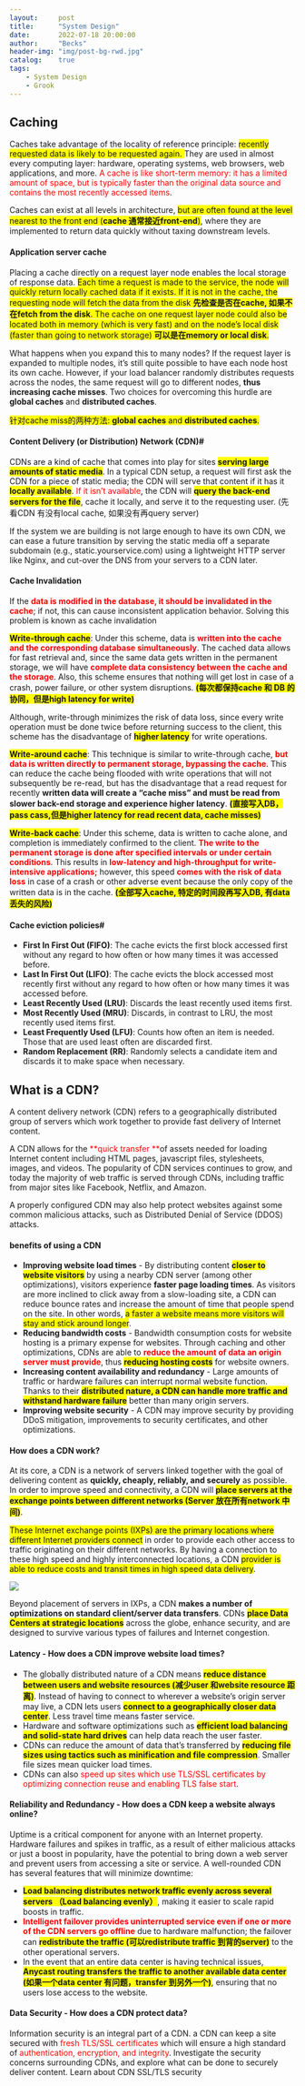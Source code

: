 ```yaml
---
layout:     post
title:      "System Design"
date:       2022-07-18 20:00:00
author:     "Becks"
header-img: "img/post-bg-rwd.jpg"
catalog:    true
tags:
    - System Design
    - Grook
---
```


## Caching 


Caches take advantage of the locality of reference principle: <span style="background-color:#FFFF00">recently requested data is likely to be requested again. </span> They are used in almost every computing layer: hardware, operating systems, web browsers, web applications, and more.  <span style="color:red">A cache is like short-term memory: it has a limited amount of space, but is typically faster than the original data source and contains the most recently accessed items</span>. 

Caches can exist at all levels in architecture, <span style="background-color:#FFFF00">but are often found at the level nearest to the front end (**cache 通常接近front-end**)</span>, where they are implemented to return data quickly without taxing downstream levels.

#### Application server cache

Placing a cache directly on a request layer node enables the local storage of response data. <span style="background-color:#FFFF00">Each time a request is made to the service, the node will quickly return locally cached data if it exists. If it is not in the cache, the requesting node will fetch the data from the disk **先检查是否在cache, 如果不在fetch from the disk**<span>. The cache on one request layer node could also be located both in <span style="background-color:#FFFF00">memory (which is very fast) and on the node’s local disk (faster than going to network storage) **可以是在memory or local disk**</span>.

What happens when you expand this to many nodes? If the request layer is expanded to multiple nodes, it’s still quite possible to have each node host its own cache. However, if your load balancer randomly distributes requests across the nodes, the same request will go to different nodes, **thus increasing cache misses**. Two choices for overcoming this hurdle are **global caches** and **distributed caches**.

<span style="background-color:#FFFF00">针对cache miss的两种方法: **global caches** and **distributed caches**.</span>

#### Content Delivery (or Distribution) Network (CDN)#

CDNs are a kind of cache that comes into play for sites <span style="background-color:#FFFF00">**serving large amounts of static media**</span>. In a typical CDN setup, a request will first ask the CDN for a piece of static media; the CDN will serve that content if it has it <span style="background-color:#FFFF00">**locally available**</span>. <span style="color:red">If it isn’t available</span>, the CDN will <span style="background-color:#FFFF00">**query the back-end servers for the file**</span>, cache it locally, and serve it to the requesting user. (先看CDN 有没有local cache, 如果没有再query server)

If the system we are building is not large enough to have its own CDN, we can ease a future transition by serving the static media off a separate subdomain (e.g., static.yourservice.com) using a lightweight HTTP server like Nginx, and cut-over the DNS from your servers to a CDN later.

#### Cache Invalidation

If the <span style="color:red">**data is modified in the database, it should be invalidated in the cache**</span>; if not, this can cause inconsistent application behavior. Solving this problem is known as cache invalidation


<span style="background-color:#FFFF00">**Write-through cache**</span>: Under this scheme, data is <span style="color:red">**written into the cache and the corresponding database simultaneously**</span>. The cached data allows for fast retrieval and, since the same data gets written in the permanent storage, we will have <span style="color:red">**complete data consistency between the cache and the storage**</span>. Also, this scheme ensures that nothing will get lost in case of a crash, power failure, or other system disruptions. <span style="background-color:#FFFF00">**(每次都保持cache 和 DB 的协同，但是high latency for write)**</span>

Although, write-through minimizes the risk of data loss, since every write operation must be done twice before returning success to the client, this scheme has the disadvantage of <span style="background-color:#FFFF00">**higher latency**</span> for write operations.

<span style="background-color:#FFFF00">**Write-around cache**</span>: This technique is similar to write-through cache, <span style="color:red">**but data is written directly to permanent storage, bypassing the cache**</span>. This can reduce the cache being flooded with write operations that will not subsequently be re-read, but has the disadvantage that a read request for recently <span style="**background-color:#FFFF00**">**written data will create a “cache miss” and must be read from slower back-end storage and experience higher latency**</span>. <span style="background-color:#FFFF00">**(直接写入DB， pass cass,但是higher latency for read recent data, cache misses)**</span>
 
<span style="background-color:#FFFF00">**Write-back cache**</span>: Under this scheme, data is written to cache alone, and completion is immediately confirmed to the client. <span style="color:red">**The write to the permanent storage is done after specified intervals or under certain conditions**</span>. This results in <span style="color:red">**low-latency and high-throughput for write-intensive applications;**</span> however, this speed <span style="color:red">**comes with the risk of data loss**</span> in case of a crash or other adverse event because the only copy of the written data is in the cache. <span style="background-color:#FFFF00">**(全部写入cache, 特定的时间段再写入DB, 有data 丢失的风险)**</span>

#### Cache eviction policies#

- **First In First Out (FIFO)**: The cache evicts the first block accessed first without any regard to how often or how many times it was accessed before.
- **Last In First Out (LIFO)**: The cache evicts the block accessed most recently first without any regard to how often or how many times it was accessed before.
- **Least Recently Used (LRU)**: Discards the least recently used items first.
- **Most Recently Used (MRU)**: Discards, in contrast to LRU, the most recently used items first.
- **Least Frequently Used (LFU)**: Counts how often an item is needed. Those that are used least often are discarded first.
- **Random Replacement (RR)**: Randomly selects a candidate item and discards it to make space when necessary.


## What is a CDN?

A content delivery network (CDN) refers to a geographically distributed group of servers which work together to provide fast delivery of Internet content.

A CDN allows for the <span style="color:red">**quick transfer **</span>of assets needed for loading Internet content including HTML pages, javascript files, stylesheets, images, and videos. The popularity of CDN services continues to grow, and today the majority of web traffic is served through CDNs, including traffic from major sites like Facebook, Netflix, and Amazon.

A properly configured CDN may also help protect websites against some common malicious attacks, such as Distributed Denial of Service (DDOS) attacks.

#### benefits of using a CDN

- **Improving website load times** - By distributing content <span style="background-color:#FFFF00">**closer to website visitors**</span> by using a nearby CDN server (among other optimizations), visitors experience **faster page loading times**. As visitors are more inclined to click away from a slow-loading site, a CDN can reduce bounce rates and increase the amount of time that people spend on the site. In other words, <span style="background-color:#FFFF00">a faster a website means more visitors will stay and stick around longer</span>.
- **Reducing bandwidth costs** - Bandwidth consumption costs for website hosting is a primary expense for websites. Through caching and other optimizations, CDNs are able to <span style="color:red">**reduce the amount of data an origin server must provide**</span>, thus <span style="background-color:#FFFF00">**reducing hosting costs**</span> for website owners.
- **Increasing content availability and redundancy** - Large amounts of traffic or hardware failures can interrupt normal website function. Thanks to their <span style="background-color:#FFFF00">**distributed nature, a CDN can handle more traffic and withstand hardware failure**</span> better than many origin servers.
- **Improving website security** - A CDN may improve security by providing DDoS mitigation, improvements to security certificates, and other optimizations.


#### How does a CDN work?

At its core, a CDN is a network of servers linked together with the goal of delivering content as **quickly, cheaply, reliably, and securely** as possible. In order to improve speed and connectivity, a CDN will <span style="background-color:#FFFF00">**place servers at the exchange points between different networks (Server 放在所有network 中间)**</span>.

<span style="background-color:#FFFF00">These Internet exchange points (IXPs) are the primary locations where different Internet providers connect</span> in order to provide each other access to traffic originating on their different networks. By having a connection to these high speed and highly interconnected locations, a CDN <span style="background-color:#FFFF00">provider is able to reduce costs and transit times in high speed data delivery</span>.

![](/img/post/system-design/CDN.png)

Beyond placement of servers in IXPs, a CDN **makes a number of optimizations on standard client/server data transfers**. CDNs <span style="background-color:#FFFF00">**place Data Centers at strategic locations**</span> across the globe, enhance security, and are designed to survive various types of failures and Internet congestion.


#### Latency - How does a CDN improve website load times?


- The globally distributed nature of a CDN means <span style="background-color:#FFFF00">**reduce distance between users and website resources (减少user 和website resource 距离)**</span>. Instead of having to connect to wherever a website’s origin server may live, a CDN lets users <span style="background-color:#FFFF00">**connect to a geographically closer data center**</span>. Less travel time means faster service.
- Hardware and software optimizations such as <span style="background-color:#FFFF00">**efficient load balancing and solid-state hard drives**</span> can help data reach the user faster.
- CDNs can reduce the amount of data that’s transferred by <span style="background-color:#FFFF00">**reducing file sizes using tactics such as minification and file compression**</span>. Smaller file sizes mean quicker load times.
- CDNs can also <span style="color:red">speed up sites which use TLS/SSL certificates by optimizing connection reuse and enabling TLS false start</span>.

#### Reliability and Redundancy - How does a CDN keep a website always online?

Uptime is a critical component for anyone with an Internet property. Hardware failures and spikes in traffic, as a result of either malicious attacks or just a boost in popularity, have the potential to bring down a web server and prevent users from accessing a site or service. A well-rounded CDN has several features that will minimize downtime:

- <span style="background-color:#FFFF00">**Load balancing distributes network traffic evenly across several servers （Load balancing evenly）**</span>, making it easier to scale rapid boosts in traffic.
- <span style="color:red">**Intelligent failover provides uninterrupted service even if one or more of the CDN servers go offline**</span> due to hardware malfunction; the failover can <span style="background-color:#FFFF00">**redistribute the traffic (可以redistribute traffic 到背的server)**</span> to the other operational servers.
- In the event that an entire data center is having technical issues, <span style="background-color:#FFFF00">**Anycast routing transfers the traffic to another available data center (如果一个data center 有问题，transfer 到另外一个)**</span>, ensuring that no users lose access to the website.

#### Data Security - How does a CDN protect data?

Information security is an integral part of a CDN. a CDN can keep a site secured with <span style="color:red">fresh TLS/SSL certificates</span> which will ensure a high standard of <span style="color:red">authentication, encryption, and integrity</span>. Investigate the security concerns surrounding CDNs, and explore what can be done to securely deliver content. Learn about CDN SSL/TLS security
